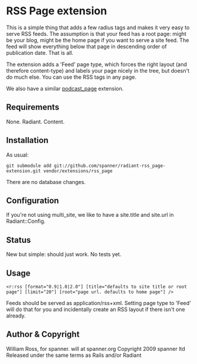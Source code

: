 # RSS Page extension

This is a simple thing that adds a few radius tags and makes it very easy to serve RSS feeds. The assumption is that your feed has a root page: might be your blog, might be the home page if you want to serve a site feed. The feed will show everything below that page in descending order of publication date. That is all.

The extension adds a 'Feed' page type, which forces the right layout (and therefore content-type) and labels your page nicely in the tree, but doesn't do much else. You can use the RSS tags in any page.

We also have a similar [podcast_page](https://github.com/spanner/radiant-podcast_page-extension/tree) extension.

## Requirements

None. Radiant. Content.

## Installation

As usual:

	git submodule add git://github.com/spanner/radiant-rss_page-extension.git vendor/extensions/rss_page

There are no database changes.

## Configuration

If you're not using multi_site, we like to have a site.title and site.url in Radiant::Config.

## Status

New but simple: should just work. No tests yet.

## Usage

	<r:rss [format="0.9|1.0|2.0"] [title="defaults to site title or root page"] [limit="20"] [root="page url. defaults to home page"] />

Feeds should be served as application/rss+xml. Setting page type to 'Feed' will do that for you and incidentally create an RSS layout if there isn't one already.

## Author & Copyright

William Ross, for spanner. will at spanner.org
Copyright 2009 spanner ltd
Released under the same terms as Rails and/or Radiant

